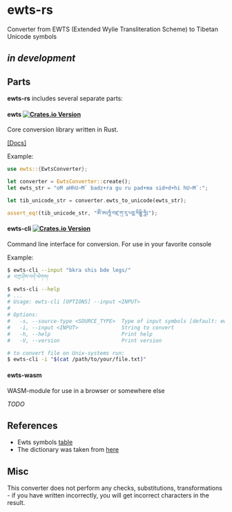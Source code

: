 # ewts-rs

Converter from EWTS (Extended Wylie Transliteration Scheme) to Tibetan Unicode symbols

## _in development_

## Parts
**ewts-rs** includes several separate parts:

#### ewts [![Crates.io Version](https://img.shields.io/crates/v/ewts)](https://crates.io/crates/ewts)
Core conversion library written in Rust.

[\[Docs\]](https://docs.rs/ewts/latest/ewts/)

Example:
```rust
use ewts::{EwtsConverter};

let converter = EwtsConverter::create();
let ewts_str = "oM aHhU~M` badz+ra gu ru pad+ma sid+d+hi hU~M`:";

let tib_unicode_str = converter.ewts_to_unicode(ewts_str);

assert_eq!(tib_unicode_str, "ཨོཾ་ཨཿཧཱུྂ་བཛྲ་གུ་རུ་པདྨ་སིདྡྷི་ཧཱུྂ༔");
```

#### ewts-cli [![Crates.io Version](https://img.shields.io/crates/v/ewts-cli)](https://crates.io/crates/ewts-cli)
Command line interface for conversion. For use in your favorite console 

Example:
```sh
$ ewts-cli --input "bkra shis bde legs/"
# བཀྲ་ཤིས་བདེ་ལེགས།

$ ewts-cli --help
# ...
# Usage: ewts-cli [OPTIONS] --input <INPUT>
# 
# Options:
#   -s, --source-type <SOURCE_TYPE>  Type of input symbols [default: ewts] [possible values: ewts, unicode]
#   -i, --input <INPUT>              String to convert
#   -h, --help                       Print help
#   -V, --version                    Print version

# to convert file on Unix-systems run:
$ ewts-cli -i "$(cat /path/to/your/file.txt)"
```



#### ewts-wasm
WASM-module for use in a browser or somewhere else

_TODO_


## References
- Ewts symbols [table](https://www.thlib.org/reference/transliteration/#!essay=/thl/ewts/tables/)
- The dictionary was taken from [here](https://github.com/rogerespel/ewts-js/blob/main/src/EwtsConverter.mjs)

## Misc
This converter does not perform any checks, substitutions, transformations - if you have written incorrectly, 
you will get incorrect characters in the result.


